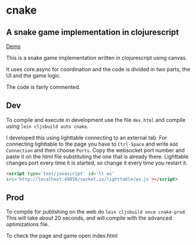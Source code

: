 # cnake
## A snake game implementation in clojurescript

[Demo](http://joakin.github.io/cnake)

This is a snake game implementation written in clojurescript using canvas.

It uses core.async for coordination and the code is divided in two parts, the UI and the game logic.

The code is fairly commented.

## Dev

To compile and execute in development use the file `dev.html` and compile using `lein cljsbuild auto cnake`.

I developed this using lighttable connecting to an external tab. For connecting lighttable to the page you have to `Ctrl-Space` and write `Add Connection` and then choose `Ports`. Copy the websocket port number and paste it on the html file substituting the one that is already there. Lighttable changes port every time it is started, so change it every time you restart it.

```html
<script type='text/javascript' id='lt_ws'
src='http://localhost:49850/socket.io/lighttable/ws.js'></script>
```

## Prod

To compile for publishing on the web do `lein cljsbuild once cnake-prod`. This will take about 20 seconds, and will compile with the advanced optimizations file.

To check the page and game open index.html
